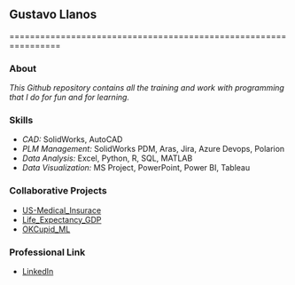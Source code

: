 ## **Gustavo Llanos**
================================================================

### **About**

*This Github repository contains all the training and work with programming that I do for fun and for learning.*

### **Skills**

- *CAD:* SolidWorks, AutoCAD
- *PLM Management:* SolidWorks PDM, Aras, Jira, Azure Devops, Polarion
- *Data Analysis:* Excel, Python, R, SQL, MATLAB
- *Data Visualization:* MS Project, PowerPoint, Power BI, Tableau

### **Collaborative Projects**
- [US-Medical_Insurace](https://github.com/Data-Science-and-Analysts-Projects/us-medical-insurance)
- [Life_Expectancy_GDP](https://github.com/Data-Science-and-Analysts-Projects/life_expectancy-gpd)
- [OKCupid_ML](https://github.com/Data-Science-and-Analysts-Projects/OKCupid-ML)


### **Professional Link**
- [LinkedIn](https://www.linkedin.com/in/gustavo-llanos-87015987/)



